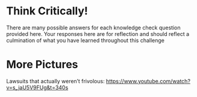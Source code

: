 # Think Critically!

There are many possible answers for each knowledge check question provided here. Your responses here are for reflection and should reflect a culmination of what you have learned throughout this challenge

# More Pictures

Lawsuits that actually weren’t frivolous:
https://www.youtube.com/watch?v=s_jaU5V9FUg&t=340s